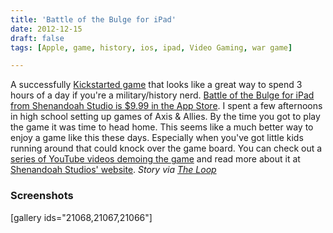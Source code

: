 ```yaml
---
title: 'Battle of the Bulge for iPad'
date: 2012-12-15
draft: false
tags: [Apple, game, history, ios, ipad, Video Gaming, war game]

---
```


A successfully [Kickstarted game](http://www.kickstarter.com/projects/2102739237/battle-of-the-bulge-the-simulation-game-for-the-ip) that looks like a great way to spend 3 hours of a day if you're a military/history nerd. [Battle of the Bulge for iPad from Shenandoah Studio is $9.99 in the App Store](http://target.georiot.com/Proxy.ashx?grid=9646&id=6PFrOqNV4B8&offerid=162397&type=3&subid=0&tmpid=3664&RD_PARM1=https%253A%252F%252Fitunes.apple.com%252Fca%252Fapp%252Fbattle-of-the-bulge%252Fid521833787%253Fmt%253D8%2526uo%253D4%2526partnerId%253D30). I spent a few afternoons in high school setting up games of Axis & Allies. By the time you got to play the game it was time to head home. This seems like a much better way to enjoy a game like this these days. Especially when you've got little kids running around that could knock over the game board. You can check out a [series of YouTube videos demoing the game](http://www.youtube.com/user/theShenandoahStudio?feature=watch) and read more about it at [Shenandoah Studios' website](http://www.shenandoah-studio.com/products/botb/). _Story via [The Loop](http://www.loopinsight.com/2012/12/15/battle-of-the-bulge-classic-wargame-released-for-ipad/)_

### Screenshots

\[gallery ids="21068,21067,21066"\]